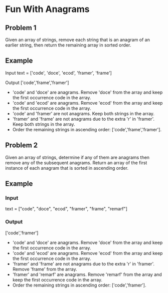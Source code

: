 # Fun With Anagrams

## Problem 1

Given an array of strings, remove each string that is an anagram of an earlier string, then return the remaining array in sorted order.

## Example

Input
text = ['code', 'doce', 'ecod', 'framer', 'frame']

Output
['code','frame','framer']

- 'code' and 'doce' are anagrams. Remove 'doce' from the array and keep the first occurrence code in the array.
- 'code' and 'ecod' are anagrams. Remove 'ecod' from the array and keep the first occurrence code in the array.
- 'code' and 'framer' are not anagrams. Keep both strings in the array.
- 'framer' and 'frame' are not anagrams due to the extra 'r' in 'framer'. Keep both strings in the array.
- Order the remaining strings in ascending order: ['code','frame','framer'].

## Problem 2

Given an array of strings, determine if any of them are anagrams then remove any of the subsequent anagrams.
Return an array of the first instance of each anagram that is sorted in ascending order.

## Example

### Input

text = ["code", "doce", "ecod", "framer", "frame", "remarf"]

### Output

['code','framer']

- 'code' and 'doce' are anagrams. Remove 'doce' from the array and keep the first occurrence code in the array.
- 'code' and 'ecod' are anagrams. Remove 'ecod' from the array and keep the first occurrence code in the array.
- 'framer' and 'frame' are not anagrams due to the extra 'r' in 'framer'. Remove 'frame' from the array.
- 'framer' and 'remarf' are anagrams. Remove 'remarf' from the array and keep the first occurrence code in the array.
- Order the remaining strings in ascending order: ['code','framer'].
